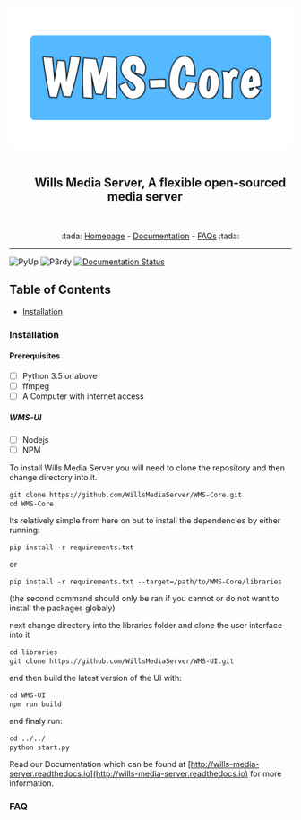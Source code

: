 <section align="center">
    <img src="WMS-Core.png">
    <h2 align="center">
        Wills Media Server, A flexible open-sourced media server
    </h2>
    <p align="center">:tada: <a href="https://github.com/WillsMediaServer/WMS-Core/">Homepage</a> - <a href="http://wills-media-server.rtfd.io">Documentation</a> - <a href="#faq">FAQs</a> :tada:</p>
</section>
<hr />

![PyUp](https://pyup.io/repos/github/WillsMediaServer/WMS-Core/shield.svg)
![P3rdy](https://pyup.io/repos/github/WillsMediaServer/WMS-Core/python-3-shield.svg)
[![Documentation Status](https://readthedocs.org/projects/wills-media-server/badge/?version=latest)](http://wills-media-server.readthedocs.io/en/latest/?badge=latest)

## Table of Contents
- [Installation](#installation)


### Installation

#### Prerequisites

- [ ] Python 3.5 or above
- [ ] ffmpeg
- [ ] A Computer with internet access

##### WMS-UI

- [ ] Nodejs
- [ ] NPM

To install Wills Media Server you will need to clone the repository and then change directory into it.
```
git clone https://github.com/WillsMediaServer/WMS-Core.git
cd WMS-Core
```
Its relatively simple from here on out to install the dependencies by either running:
```
pip install -r requirements.txt
```
or
```
pip install -r requirements.txt --target=/path/to/WMS-Core/libraries
```
(the second command should only be ran if you cannot or do not want to install the packages globaly)

next change directory into the libraries folder and clone the user interface into it

```
cd libraries
git clone https://github.com/WillsMediaServer/WMS-UI.git
```

and then build the latest version of the UI with:

```
cd WMS-UI
npm run build
```

and finaly run:
```
cd ../../
python start.py
```

Read our Documentation which can be found at [http://wills-media-server.readthedocs.io](http://wills-media-server.readthedocs.io) for more information.

### FAQ
